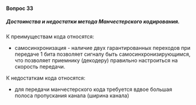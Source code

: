 #### Вопрос 33

##### Достоинства и недостатки метода Манчестерского кодирования.

К преимуществам кода относятся:

- самосинхронизация - наличие двух гарантированных переходов при передаче 1 бита позволяет сигналу быть самосинхронизирующимся, что позволяет приемнику (декодеру) правильно настроиться на скорость передачи.

К недостаткам кода относятся:

- для передачи манчестерского кода требуется вдвое большая полоса пропускания канала (ширина канала)
